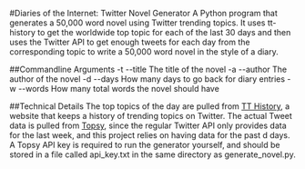 #Diaries of the Internet: Twitter Novel Generator
A Python program that generates a 50,000 word novel using Twitter trending topics. It uses tt-history to get the worldwide top topic for each of the last 30 days and then uses the Twitter API to get enough tweets for each day from the corresponding topic to write a 50,000 word novel in the style of a diary.

##Commandline Arguments
-t --title  The title of the novel
-a --author The author of the novel
-d --days   How many days to go back for diary entries
-w --words  How many total words the novel should have

##Technical Details
The top topics of the day are pulled from [TT History](https://tt-history.appspot.com/), a website that keeps a history of trending topics on Twitter. The actual Tweet data is pulled from [Topsy](http://topsy.com/), since the regular Twitter API only provides data for the last week, and this project relies on having data for the past d days. A Topsy API key is required to run the generator yourself, and should be stored in a file called api_key.txt in the same directory as generate_novel.py.
